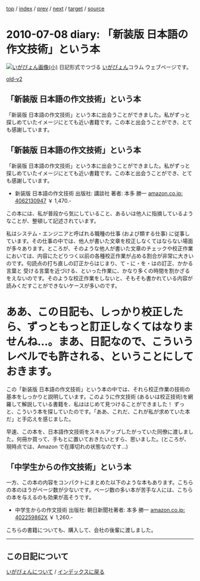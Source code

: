 [top](https://igapyon.github.io/diary/) 
 / [index](https://igapyon.github.io/diary/2010/index.html) 
 / [prev](https://igapyon.github.io/diary/2010/ig100711.html) 
 / [next](https://igapyon.github.io/diary/2010/ig100706.html) 
 / [target](https://igapyon.github.io/diary/2010/ig100708.html) 
 / [source](https://github.com/igapyon/diary/blob/gh-pages/2010/ig100708.html.src.md) 

2010-07-08 diary: 「新装版 日本語の作文技術」という本
=====================================================================================================
[![いがぴょん画像(小)](https://igapyon.github.io/diary/images/iga200306s.jpg "いがぴょん")](https://igapyon.github.io/diary/memo/memoigapyon.html) 日記形式でつづる [いがぴょん](https://igapyon.github.io/diary/memo/memoigapyon.html)コラム ウェブページです。

[old-v2](ig100708-orig.html)

## 「新装版 日本語の作文技術」という本

「新装版 日本語の作文技術」という本に出会うことができました。私がずっと探しめていたイメージにとても近い書籍です。この本と出会うことができ、とても感謝しています。


## 「新装版 日本語の作文技術」という本

「新装版 日本語の作文技術」という本に出会うことができました。私がずっと探しめていたイメージにとても近い書籍です。この本と出会うことができ、とても感謝しています。

* 新装版 日本語の作文技術
  出版社: 講談社
  著者: 本多 勝一
  [amazon.co.jp: 4062130947](http://www.amazon.co.jp/exec/obidos/ASIN/4062130947/igapyondiary-22)
  ￥ 1,470.-

この本には、私が普段から気にしていること、あるいは他人に指摘しているようなことが、整頓して記述されています。

私はシステム・エンジニアと呼ばれる職種の仕事 (および類する仕事) に従事しています。その仕事の中では、他人が書いた文章を校正しなくてはならない場面が多々あります。ところが、そのような他人が書いた文章のチェックや校正作業においては、内容にたどりつく以前の各種校正作業が占める割合が非常に大きいのです。句読点の打ち直しの訂正からはじまり、て・に・を・はの訂正、かかる言葉と 受ける言葉を近づける、といった作業に、かなり多くの時間を割かざるをえないのです。そのような校正作業をしないと、そもそも書かれている内容が読みくだすことができないケースが多いのです。

# ああ、この日記も、しっかり校正したら、ずっともっと訂正しなくてはなりませんね…。まあ、日記なので、こういうレベルでも許される、ということにしておきます。

この「新装版 日本語の作文技術」という本の中では、それら校正作業の技術の基本をしっかりと説明しています。このように作文技術 (あるいは校正技術)を網羅して解説している書籍を、私ははじめて見つけることができました！ ずっと、こういう本を探していたのです。「ああ、これだ、これが私が求めていた本だ」と手応えを感じました。

早速、この本を、日本語作文技術をスキルアップしたがっていた同僚に渡しました。何冊か買って、手もとに置いておきたいとすら、思いました。(ところが、現時点では、Amazon で在庫切れの状態なのです…)

## 「中学生からの作文技術」という本

一方、この本の内容をコンパクトにまとめた以下のような本もあります。こちらの本のほうがページ数が少ないです。ページ数の多い本が苦手な人には、こちらの本を与えるのも効果が高そうです。

* 中学生からの作文技術
  出版社: 朝日新聞社著者: 本多 勝一
  [amazon.co.jp: 402259862X](http://www.amazon.co.jp/exec/obidos/ASIN/402259862X/igapyondiary-22)
  ￥ 1,260.-

こちらの書籍についても、購入して、会社の後輩に渡しました。

----------------------------------------------------------------------------------------------------

## この日記について
[いがぴょんについて](https://igapyon.github.io/diary/memo/memoigapyon.html) / [インデックスに戻る](https://igapyon.github.io/diary/idxall.html)
